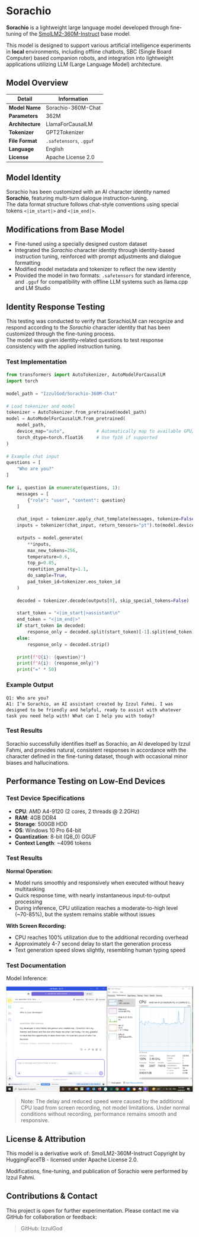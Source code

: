 # Sorachio

**Sorachio** is a lightweight large language model developed through fine-tuning of the [SmolLM2-360M-Instruct](https://huggingface.co/HuggingFaceTB/SmolLM2-360M-Instruct) base model.

This model is designed to support various artificial intelligence experiments in **local** environments, including offline chatbots, SBC (Single Board Computer) based companion robots, and integration into lightweight applications utilizing LLM (Large Language Model) architecture.

## Model Overview

| **Detail**         | **Information**                            |
|--------------------|---------------------------------------------|
| **Model Name**     | Sorachio-360M-Chat                         |           
| **Parameters**     | 362M                                       |
| **Architecture**   | LlamaForCausalLM                               |
| **Tokenizer**      | GPT2Tokenizer                               |
| **File Format**    | `.safetensors`, `.gguf`                    |
| **Language**       | English                                    |
| **License**        | Apache License 2.0                         |

## Model Identity

Sorachio has been customized with an AI character identity named **Sorachio**, featuring multi-turn dialogue instruction-tuning.  
The data format structure follows chat-style conventions using special tokens `<|im_start|>` and `<|im_end|>`.

## Modifications from Base Model

- Fine-tuned using a specially designed custom dataset
- Integrated the *Sorachio* character identity through identity-based instruction tuning, reinforced with prompt adjustments and dialogue formatting
- Modified model metadata and tokenizer to reflect the new identity
- Provided the model in two formats: `.safetensors` for standard inference, and `.gguf` for compatibility with offline LLM systems such as llama.cpp and LM Studio

## Identity Response Testing

This testing was conducted to verify that SorachioLM can recognize and respond according to the *Sorachio* character identity that has been customized through the fine-tuning process.  
The model was given identity-related questions to test response consistency with the applied instruction tuning.

### Test Implementation


```python
from transformers import AutoTokenizer, AutoModelForCausalLM
import torch

model_path = "IzzulGod/Sorachio-360M-Chat"

# Load tokenizer and model
tokenizer = AutoTokenizer.from_pretrained(model_path)
model = AutoModelForCausalLM.from_pretrained(
    model_path,
    device_map="auto",            # Automatically map to available GPU/CPU
    torch_dtype=torch.float16     # Use fp16 if supported
)

# Example chat input
questions = [
    "Who are you?"
]

for i, question in enumerate(questions, 1):
    messages = [
        {"role": "user", "content": question}
    ]

    chat_input = tokenizer.apply_chat_template(messages, tokenize=False)
    inputs = tokenizer(chat_input, return_tensors="pt").to(model.device)

    outputs = model.generate(
        **inputs,
        max_new_tokens=256,
        temperature=0.6,
        top_p=0.85,
        repetition_penalty=1.1,
        do_sample=True,
        pad_token_id=tokenizer.eos_token_id
    )

    decoded = tokenizer.decode(outputs[0], skip_special_tokens=False)

    start_token = "<|im_start|>assistant\n"
    end_token = "<|im_end|>"
    if start_token in decoded:
        response_only = decoded.split(start_token)[-1].split(end_token)[0].strip()
    else:
        response_only = decoded.strip()

    print(f"Q{i}: {question}")
    print(f"A{i}: {response_only}")
    print("=" * 50)
```


### Example Output

```
Q1: Who are you?
A1: I’m Sorachio, an AI assistant created by Izzul Fahmi. I was designed to be friendly and helpful, ready to assist with whatever task you need help with! What can I help you with today?
```


### Test Results

Sorachio successfully identifies itself as Sorachio, an AI developed by Izzul Fahmi, and provides natural, consistent responses in accordance with the character defined in the fine-tuning dataset, though with occasional minor biases and hallucinations.

## Performance Testing on Low-End Devices

### Test Device Specifications

- **CPU**: AMD A4-9120 (2 cores, 2 threads @ 2.2GHz)
- **RAM**: 4GB DDR4
- **Storage**: 500GB HDD
- **OS**: Windows 10 Pro 64-bit
- **Quantization**: 8-bit (Q8_0) GGUF
- **Context Length**: ~4096 tokens

### Test Results

**Normal Operation:**
- Model runs smoothly and responsively when executed without heavy multitasking
- Quick response time, with nearly instantaneous input-to-output processing
- During inference, CPU utilization reaches a moderate-to-high level (~70-85%), but the system remains stable without issues

**With Screen Recording:**
- CPU reaches 100% utilization due to the additional recording overhead
- Approximately 4-7 second delay to start the generation process
- Text generation speed slows slightly, resembling human typing speed

### Test Documentation

Model Inference:

![Inference Screenshot](assets/sorachio-inference-ss.png)

> Note: The delay and reduced speed were caused by the additional CPU load from screen recording, not model limitations. Under normal conditions without recording, performance remains smooth and responsive.

## License & Attribution

This model is a derivative work of:
SmolLM2-360M-Instruct
Copyright by HuggingFaceTB - licensed under Apache License 2.0.

Modifications, fine-tuning, and publication of Sorachio were performed by Izzul Fahmi.

## Contributions & Contact

This project is open for further experimentation.
Please contact me via GitHub for collaboration or feedback:

> GitHub: IzzulGod
